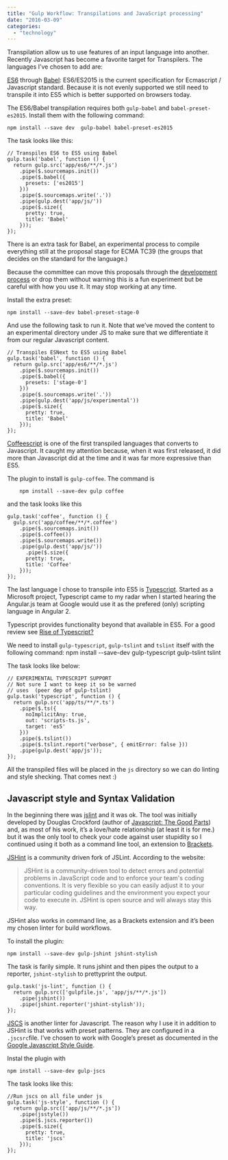 ```yaml
---
title: "Gulp Workflow: Transpilations and JavaScript processing"
date: "2016-03-09"
categories: 
  - "technology"
---
```


Transpilation allow us to use features of an input language into another. Recently Javascript has become a favorite target for Transpilers. The languages I’ve chosen to add are:

[ES6](http://www.ecma-international.org/ecma-262/6.0/) through [Babel](http://babeljs.io/): ES6/ES2015 is the current specification for Ecmascript / Javascript standard. Because it is not evenly supported we still need to transpile it into ES5 which is better supported on browsers today.

The ES6/Babel transpilation requires both `gulp-babel` and `babel-preset-es2015`. Install them with the following command:

```
npm install --save dev  gulp-babel babel-preset-es2015
```

The task looks like this:

```
// Transpiles ES6 to ES5 using Babel
gulp.task('babel', function () {
  return gulp.src('app/es6/**/*.js')
    .pipe($.sourcemaps.init())
    .pipe($.babel({
      presets: ['es2015']
    }))
    .pipe($.sourcemaps.write('.'))
    .pipe(gulp.dest('app/js/'))
    .pipe($.size({
      pretty: true,
      title: 'Babel'
    }));
});
```

There is an extra task for Babel, an experimental process to compile everything still at the proposal stage for ECMA TC39 (the groups that decides on the standard for the language.)

Because the committee can move this proposals through the [development process](https://tc39.github.io/process-document/) or drop them without warning this is a fun experiment but be careful with how you use it. It may stop working at any time.

Install the extra preset:

```
npm install --save-dev babel-preset-stage-0
```

And use the following task to run it. Note that we’ve moved the content to an experimental directory under JS to make sure that we differentiate it from our regular Javascript content.

```
// Transpiles ESNext to ES5 using Babel
gulp.task('babel', function () {
  return gulp.src('app/es6/**/*.js')
    .pipe($.sourcemaps.init())
    .pipe($.babel({
      presets: ['stage-0']
    }))
    .pipe($.sourcemaps.write('.'))
    .pipe(gulp.dest('app/js/experimental'))
    .pipe($.size({
      pretty: true,
      title: 'Babel'
    }));
});
```

[Coffeescript](http://coffeescript.org/) is one of the first transpiled languages that converts to Javascript. It caught my attention because, when it was first released, it did more than Javascript did at the time and it was far more expressive than ES5.

The plugin to install is `gulp-coffee`. The command is

```
    npm install --save-dev gulp coffee
```

and the task looks like this

```
gulp.task('coffee', function () {
  gulp.src('app/coffee/**/*.coffee')
    .pipe($.sourcemaps.init())
    .pipe($.coffee())
    .pipe($.sourcemaps.write())
    .pipe(gulp.dest('app/js/'))
      .pipe($.size({
      pretty: true,
      title: 'Coffee'
    }));
});
```

The last language I chose to transpile into ES5 is [Typescript](http://www.typescriptlang.org/). Started as a Microsoft project, Typescript came to my radar when I started hearing the Angular.js team at Google would use it as the prefered (only) scripting language in Angular 2.

Typescript provides functionality beyond that available in ES5. For a good review see [Rise of Typescript?](http://developer.telerik.com/featured/the-rise-of-typescript/)

We need to install `gulp-typescript`, `gulp-tslint` and `tslint` itself with the following command: npm install --save-dev gulp-typescript gulp-tslint tslint

The task looks like below:

```
// EXPERIMENTAL TYPESCRIPT SUPPORT
// Not sure I want to keep it so be warned
// uses  (peer dep of gulp-tslint)
gulp.task('typescript', function () {
  return gulp.src('app/ts/**/*.ts')
    .pipe($.ts({
      noImplicitAny: true,
      out: 'scripts-ts.js',
      target: 'es5'
    }))
    .pipe($.tslint())
    .pipe($.tslint.report("verbose", { emitError: false }))
    .pipe(gulp.dest('app/js'));
});
```

All the transpiled files will be placed in the `js` directory so we can do linting and style shecking. That comes next :)

## Javascript style and Syntax Validation

In the beginning there was [jslint](http://www.jslint.com/) and it was ok. The tool was initially developed by Douglas Crockford (author of [Javascript: The Good Parts](http://shop.oreilly.com/product/9780596517748.do)) and, as most of his work, it’s a love/hate relationship (at least it is for me.) but it was the only tool to check your code against user stupidity so I continued using it both as a command line tool, an extension to [Brackets](http://brackets.io/).

[JSHint](http) is a community driven fork of JSLint. According to the website:

> JSHint is a community-driven tool to detect errors and potential problems in JavaScript code and to enforce your team's coding conventions. It is very flexible so you can easily adjust it to your particular coding guidelines and the environment you expect your code to execute in. JSHint is open source and will always stay this way.

JSHint also works in command line, as a Brackets extension and it’s been my chosen linter for build workflows.

To install the plugin:

```
npm install --save-dev gulp-jshint jshint-stylish
```

The task is farily simple. It runs jshint and then pipes the output to a reporter, `jshint-stylish` to prettyprint the output.

```
gulp.task('js-lint', function () {
  return gulp.src(['gulpfile.js', 'app/js/**/*.js'])
    .pipe(jshint())
    .pipe(jshint.reporter('jshint-stylish'));
});
```

[JSCS](http://jscs.info/) is another linter for Javascript. The reason why I use it in addition to JSHint is that works with preset patterns. They are configured in a `.jscsrc`file. I’ve chosen to work with Google’s preset as documented in the [Google Javascript Style Guide](#).

Instal the plugin with

```
npm install --save-dev gulp-jscs
```

The task looks like this:

```
//Run jscs on all file under js
gulp.task('js-style', function () {
  return gulp.src(['app/js/**/*.js'])
    .pipe(jsstyle())
    .pipe($.jscs.reporter())
    .pipe($.size({
      pretty: true,
      title: 'jscs'
    }));
});
```
